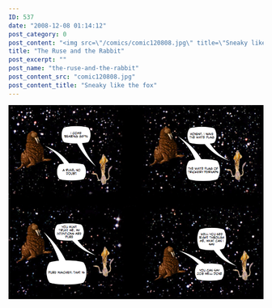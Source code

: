 ```yaml
---
ID: 537
date: "2008-12-08 01:14:12"
post_category: 0
post_content: "<img src=\"/comics/comic120808.jpg\" title=\"Sneaky like the fox\" />"
title: "The Ruse and the Rabbit"
post_excerpt: ""
post_name: "the-ruse-and-the-rabbit"
post_content_src: "comic120808.jpg"
post_content_title: "Sneaky like the fox"
---
```



[![Sneaky like the fox](/comics-hi-res/comic120808.jpg)](/comics-hi-res/comic120808.jpg "Sneaky like the fox")
